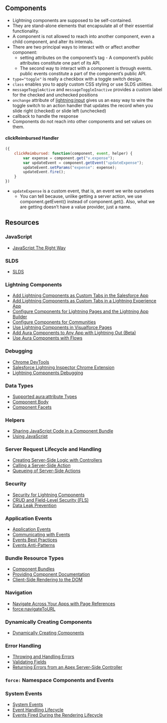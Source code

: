 
## Components
* Lightning components are supposed to be self-contained. 
* They are stand-alone elements that encapsulate all of their essential functionality. 
* A component is not allowed to reach into another component, even a child component, and alter its internals.
* There are two principal ways to interact with or affect another component:
    * setting attributes on the component’s tag - A component’s public attributes constitute one part of its API.
    * The second way to interact with a component is through events.  public events constitute a part of the component’s public API. 
* `type="toggle"` is really a checkbox with a toggle switch design.
* `class` enables you to apply custom CSS styling or use SLDS utilities.
* `messageToggleActive` and `messageToggleInactive` provides a custom label for the checked and unchecked positions
* `onchange` attribute of <lightning:input> gives us an easy way to wire the toggle switch to an action handler that updates the record when you slide right (checked) or slide left (unchecked)
* callback to handle the response
* Components do not reach into other components and set values on them. 

#### clickReimbursed Handler
```javascript
({
    clickReimbursed: function(component, event, helper) {
        var expense = component.get("v.expense");
        var updateEvent = component.getEvent("updateExpense");
        updateEvent.setParams("expense": expense);
        updateEvent.fire();
    }
})
```
* `updateExpense` is a custom event, that is, an event we write ourselves
    * You can tell because, unlike getting a server action, we use component.getEvent() instead of component.get(). Also, what we are getting doesn’t have a value provider, just a name. 



## Resources
### JavaScript
* [JavaScript The Right Way](http://jstherightway.org/)

### SLDS
* [SLDS](https://www.lightningdesignsystem.com/)
### Lightning Components
* [Add Lightning Components as Custom Tabs in the Salesforce App](https://developer.salesforce.com/docs/atlas.en-us.218.0.lightning.meta/lightning/aura_add_cmp_salesforce1.htm)
* [Add Lightning Components as Custom Tabs in a Lightning Experience App](https://developer.salesforce.com/docs/atlas.en-us.218.0.lightning.meta/lightning/aura_add_cmp_lex.htm)
* [Configure Components for Lightning Pages and the Lightning App Builder](https://developer.salesforce.com/docs/atlas.en-us.218.0.lightning.meta/lightning/components_config_for_app_builder.htm)
* [Configure Components for Communities](https://developer.salesforce.com/docs/atlas.en-us.218.0.lightning.meta/lightning/components_config_for_builder.htm)
* [Use Lightning Components in Visualforce Pages](https://developer.salesforce.com/docs/atlas.en-us.218.0.lightning.meta/lightning/components_visualforce.htm)
* [Add Aura Components to Any App with Lightning Out (Beta)](https://developer.salesforce.com/docs/atlas.en-us.218.0.lightning.meta/lightning/lightning_out.htm)
* [Use Aura Components with Flows](https://developer.salesforce.com/docs/atlas.en-us.218.0.lightning.meta/lightning/components_using_flow.htm)
### Debugging
* [Chrome DevTools](https://developers.google.com/web/tools/chrome-devtools/?utm_source=dcc&utm_medium=redirect&utm_campaign=2018Q2)
* [Salesforce Lightning Inspector Chrome Extension](https://developer.salesforce.com/docs/atlas.en-us.218.0.lightning.meta/lightning/inspector_intro.htm)
* [Lightning Components Debugging](https://developer.salesforce.com/docs/atlas.en-us.218.0.lightning.meta/lightning/debug_intro.htm)
### Data Types
* [Supported aura:attribute Types](https://developer.salesforce.com/docs/atlas.en-us.218.0.lightning.meta/lightning/ref_aura_attribute.htm)
* [Component Body](https://developer.salesforce.com/docs/atlas.en-us.218.0.lightning.meta/lightning/components_body.htm)
* [Component Facets](https://developer.salesforce.com/docs/atlas.en-us.218.0.lightning.meta/lightning/components_facets.htm)
### Helpers
* [Sharing JavaScript Code in a Component Bundle](https://developer.salesforce.com/docs/atlas.en-us.218.0.lightning.meta/lightning/js_helper.htm)
* [Using JavaScript](https://developer.salesforce.com/docs/atlas.en-us.218.0.lightning.meta/lightning/js_intro.htm)
### Server Request Lifecycle and Handling
* [Creating Server-Side Logic with Controllers](https://developer.salesforce.com/docs/atlas.en-us.218.0.lightning.meta/lightning/controllers_server_intro.htm)
* [Calling a Server-Side Action](https://developer.salesforce.com/docs/atlas.en-us.218.0.lightning.meta/lightning/controllers_server_actions_call.htm)
* [Queueing of Server-Side Actions](https://developer.salesforce.com/docs/atlas.en-us.218.0.lightning.meta/lightning/controllers_server_actions_queue.htm)
### Security
* [Security for Lightning Components](https://trailhead.salesforce.com/en/content/learn/modules/security-for-lightning-components)
* [CRUD and Field-Level Security (FLS)](https://developer.salesforce.com/docs/atlas.en-us.218.0.lightning.meta/lightning/apex_crud_fls.htm)
* [Data Leak Prevention](https://trailhead.salesforce.com/en/content/learn/modules/data-leak-prevention)
### Application Events
* [Application Events](https://developer.salesforce.com/docs/atlas.en-us.218.0.lightning.meta/lightning/events_application.htm)
* [Communicating with Events](https://developer.salesforce.com/docs/atlas.en-us.218.0.lightning.meta/lightning/events_intro.htm)
* [Events Best Practices](https://developer.salesforce.com/docs/atlas.en-us.218.0.lightning.meta/lightning/events_best_practices.htm)
* [Events Anti-Patterns](https://developer.salesforce.com/docs/atlas.en-us.218.0.lightning.meta/lightning/events_anti_patterns.htm)
### Bundle Resource Types
* [Component Bundles](https://developer.salesforce.com/docs/atlas.en-us.218.0.lightning.meta/lightning/components_bundle.htm)
* [Providing Component Documentation](https://developer.salesforce.com/docs/atlas.en-us.218.0.lightning.meta/lightning/components_documentation.htm)
* [Client-Side Rendering to the DOM](https://developer.salesforce.com/docs/atlas.en-us.218.0.lightning.meta/lightning/js_renderers.htm)
### Navigation
* [Navigate Across Your Apps with Page References](https://developer.salesforce.com/docs/atlas.en-us.218.0.lightning.meta/lightning/components_navigation.htm)
* [force:navigateToURL](https://developer.salesforce.com/docs/component-library/bundle/force:navigateToURL/documentation)
### Dynamically Creating Components
* [Dynamically Creating Components](https://developer.salesforce.com/docs/atlas.en-us.218.0.lightning.meta/lightning/js_cb_dynamic_cmp_async.htm)
### Error Handling
* [Throwing and Handling Errors](https://developer.salesforce.com/docs/atlas.en-us.218.0.lightning.meta/lightning/js_throw_error.htm)
* [Validating Fields](https://developer.salesforce.com/docs/atlas.en-us.218.0.lightning.meta/lightning/js_validate_fields.htm)
* [Returning Errors from an Apex Server-Side Controller](https://developer.salesforce.com/docs/atlas.en-us.218.0.lightning.meta/lightning/controllers_server_apex_custom_errors.htm)
### `force:` Namespace Components and Events

### System Events
* [System Events](https://developer.salesforce.com/docs/atlas.en-us.218.0.lightning.meta/lightning/events_system.htm)
* [Event Handling Lifecycle](https://developer.salesforce.com/docs/atlas.en-us.218.0.lightning.meta/lightning/events_overview.htm)
* [Events Fired During the Rendering Lifecycle](https://developer.salesforce.com/docs/atlas.en-us.218.0.lightning.meta/lightning/components_lifecycle.htm)
